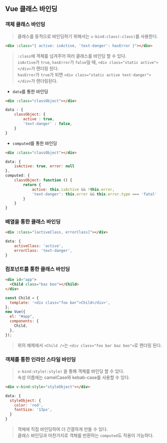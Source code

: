 ## Vue 클래스 바인딩

### 객체 클래스 바인딩

> 클래스를 동적으로 바인딩하기 위해서는 `v-bind:class(:class)`를 사용한다.

```html
<div :class="{ active: isActive, 'text-danger': hasError }"></div>
```

> `:class`에 객체를 넘겨주어 여러 클래스를 바인딩 할 수 있다.  
> `isActive`가 `true`, `hasError`가 `false`일 때, `<div class="static active"></div>`가 렌더링 된다.  
> `hasError`가 `true`가 되면 `<div class="static active text-danger"></div>`가 렌더링된다.

- `data`를 통한 바인딩

```html
<div :class="classObject"></div>
```

```js
data : {
	classObject: {
		active : true,
		'text-danger' : false,
	}
}
```

- `computed`를 통한 바인딩

```html
<div :class="classObject"></div>
```

```js
data: {
	isActive: true, error: null
},
computed: {
	classObject: function () {
		return {
			active: this.isActive && !this.error,
			'text-danger': this.error && this.error.type === 'fatal'
		}
	}
}
```

### 배열을 통한 클래스 바인딩

```html
<div :class="[activeClass, errorClass]"></div>
```

```js
data: {
	activeClass: 'active',
	errorClass: 'text-danger',
}
```

### 컴포넌트를 통한 클래스 바인딩

```html
<div id="app">
  <Child class="baz boo"></Child>
</div>
```

```js
const Child = {
  template: '<div class="foo bar">Child</div>',
};
new Vue({
  el: "#app",
  components: {
    Child,
  },
});
```

> 위의 예제에서 `<Child />`는 `<div class="foo bar baz boo">`로 렌더링 된다.

### 객체를 통한 인라인 스타일 바인딩

> `v-bind:style(:style)` 을 통해 객체를 바인딩 할 수 있다.  
> 속성 이름에는 camelCase와 kebab-case를 사용할 수 있다.

```html
<div v-bind:style="styleObject"></div>
```

```js
data: {
  styleObject: {
    color: 'red',
    fontSize: '13px',
  }
}
```

> 객체에 직접 바인딩하여 더 간결하게 만들 수 있다.  
> 클래스 바인딩과 마찬가지로 객체를 반환하는 `computed`도 적용이 가능하다.
